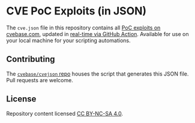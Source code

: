 # CVE PoC Exploits (in JSON)

The `cve.json` file in this repository contains all [PoC exploits on cvebase.com](https://www.cvebase.com/poc), updated in [real-time via GitHub Action](https://github.com/cvebase/cvebase.com). Available for use on your local machine for your scripting automations.

## Contributing

The [`cvebase/cvejson` repo](https://github.com/cvebase/cvejson) houses the script that generates this JSON file. Pull requests are welcome.

## License
Repository content licensed [CC BY-NC-SA 4.0](https://creativecommons.org/licenses/by-nc-sa/4.0/).
